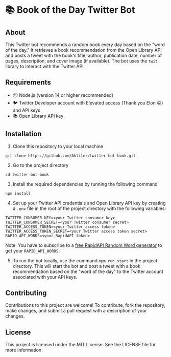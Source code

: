 # 📚 Book of the Day Twitter Bot

## About
This Twitter bot recommends a random book every day based on the "word of the day." It retrieves a book recommendation from the Open Library API and posts a tweet with the book's title, author, publication date, number of pages, description, and cover image (if available). The bot uses the `twit` library to interact with the Twitter API.

## Requirements
- 📦 Node.js (version 14 or higher recommended)
- 🐦 Twitter Developer account with Elevated access (Thank you Elon 🙃) and API keys
- 📚 Open Library API key

## Installation
1. Clone this repository to your local machine

```
git clone https://github.com/Aktilor/twitter-bot-book.git
```

2. Go to the project directory

```
cd twitter-bot-book
```

3. Install the required dependencies by running the following command

```
npm install
```

4. Set up your Twitter API credentials and Open Library API key by creating a `.env` file in the root of the project directory with the following variables:

```
TWITTER_CONSUMER_KEY=<your Twitter consumer key>
TWITTER_CONSUMER_SECRET=<your Twitter consumer secret>
TWITTER_ACCESS_TOKEN=<your Twitter access token>
TWITTER_ACCESS_TOKEN_SECRET=<your Twitter access token secret>
RAPID_API_WORDS=<your RapidAPI token>
```

Note: You have to subscribe to a [free RapidAPI Random Word generator](https://rapidapi.com/sheharyar566/api/random-words5) to get your `RAPID_API_WORDS`.

5. To run the bot locally, use the command `npm run start` in the project directory. This will start the bot and post a tweet with a book recommendation based on the "word of the day" to the Twitter account associated with your API keys.

## Contributing
Contributions to this project are welcome! To contribute, fork the repository, make changes, and submit a pull request with a description of your changes.

## License
This project is licensed under the MIT License. See the LICENSE file for more information.
